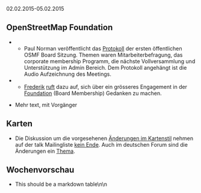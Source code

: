 02.02.2015-05.02.2015

## OpenStreetMap Foundation

* * Paul Norman veröffentlicht das [Protokoll](http://wiki.osmfoundation.org/wiki/Board/Minutes/2015-07-20) der ersten öffentlichen OSMF Board Sitzung. Themen waren Mitarbeiterbefragung, das corporate membership Programm, die nächste Vollversammlung und Unterstützung im Admin Bereich. Dem Protokoll angehängt ist die Audio Aufzeichnung des Meetings.

* * [Frederik](https://www.openstreetmap.org/user/woodpeck) [ruft](https://lists.openstreetmap.org/pipermail/osmf-talk/2015-August/003366.html) dazu auf, sich über ein grösseres Engagement in der [Foundation](https://wiki.osmfoundation.org/wiki/Main_Page) (Board Membership) Gedanken zu machen.

* Mehr text, mit Vorgänger

## Karten

* Die Diskussion um die vorgesehenen [Änderungen im Kartenstil](http://bl.ocks.org/pnorman/raw/c61d6b11193081910866/#12.00/51.9293/4.4866) nehmen auf der talk Mailingliste [kein Ende](https://lists.openstreetmap.org/pipermail/talk/2015-August/073857.html). Auch im deutschen Forum sind die Änderungen ein [Thema](http://forum.openstreetmap.org/viewtopic.php?pid=524613#p524613).

## Wochenvorschau

* This should be a markdown table\n\n